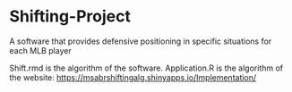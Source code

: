 # Shifting-Project
A software that provides defensive positioning in specific situations for each MLB player

Shift.rmd is the algorithm of the software.
Application.R is the algorithm of the website: https://msabrshiftingalg.shinyapps.io/Implementation/
